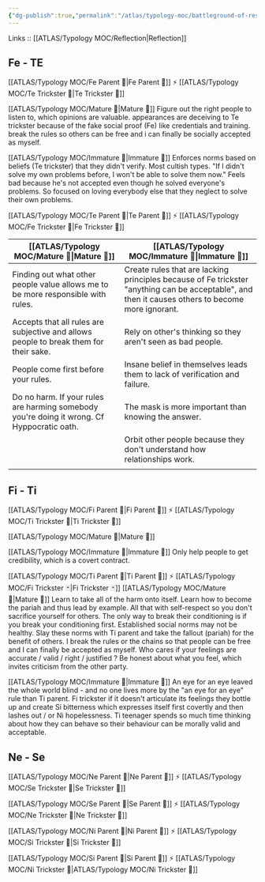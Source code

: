 ```yaml
---
{"dg-publish":true,"permalink":"/atlas/typology-moc/battleground-of-responsibility/","created":"","updated":""}
---
```


Links :: [[ATLAS/Typology MOC/Reflection\|Reflection]] 

## Fe - TE
[[ATLAS/Typology MOC/Fe Parent 🤨\|Fe Parent 🤨]] ⚡ [[ATLAS/Typology MOC/Te Trickster 🤡\|Te Trickster 🤡]]

[[ATLAS/Typology MOC/Mature 🐢\|Mature 🐢]]
Figure out the right people to listen to, which opinions are valuable. appearances are deceiving to Te trickster because of the fake social proof (Fe) like credentials and training. break the rules so others can be free and i can finally be socially accepted as myself.

[[ATLAS/Typology MOC/Immature 🐎\|Immature 🐎]]
Enforces norms based on beliefs (Te trickster) that they didn't verify. Most cultish types.
"If I didn't solve my own problems before, I won't be able to solve them now." Feels bad because he's not accepted even though he solved everyone's problems. So focused on loving everybody else that they neglect to solve their own problems.

[[ATLAS/Typology MOC/Te Parent 🤨\|Te Parent 🤨]] ⚡ [[ATLAS/Typology MOC/Fe Trickster 🤡\|Fe Trickster 🤡]]

| [[ATLAS/Typology MOC/Mature 🐢\|Mature 🐢]] | [[ATLAS/Typology MOC/Immature 🐎\|Immature 🐎]]                                                                                                                                   |
| ------------- | ------------------------------------------------------------------------------------------------------------------------------------------------- |
| Finding out what other people value allows me to be more responsible with rules.             | Create rules that are lacking principles because of Fe trickster "anything can be acceptable", and then it causes others to become more ignorant. |
| Accepts that all rules are subjective and allows people to break them for their sake.              | Rely on other's thinking so they aren't seen as bad people.                                                                                       |
| People come first before your rules.              | Insane belief in themselves leads them to lack of verification and failure.                                                                       |
| Do no harm. If your rules are harming somebody you're doing it wrong. Cf Hyppocratic oath.              | The mask is more important than knowing the answer.                                                                                               |
|               | Orbit other people because they don't understand how relationships work.                                                                          |
|               |                                                                                                                                                   |

## Fi - Ti
[[ATLAS/Typology MOC/Fi Parent 🤨\|Fi Parent 🤨]] ⚡ [[ATLAS/Typology MOC/Ti Trickster 🤡\|Ti Trickster 🤡]]

[[ATLAS/Typology MOC/Mature 🐢\|Mature 🐢]]


[[ATLAS/Typology MOC/Immature 🐎\|Immature 🐎]]
Only help people to get credibility, which is a covert contract.

[[ATLAS/Typology MOC/Ti Parent 🤨\|Ti Parent 🤨]] ⚡ [[ATLAS/Typology MOC/Fi Trickster 🃏\|Fi Trickster 🃏]]
[[ATLAS/Typology MOC/Mature 🐢\|Mature 🐢]]
Learn to take all of the harm onto itself. Learn how to become the pariah and thus lead by example. All that with self-respect so you don't sacrifice yourself for others. The only way to break their conditioning is if you break your conditioning first. Established social norms may not be healthy. Slay these norms with Ti parent and take the fallout (pariah) for the benefit of others. I break the rules or the chains so that people can be free and I can finally be accepted as myself. Who cares if your feelings are accurate / valid / right / justified ? Be honest about what you feel, which invites criticism from the other party.

[[ATLAS/Typology MOC/Immature 🐎\|Immature 🐎]]
An eye for an eye leaved the whole world blind - and no one lives more by the "an eye for an eye" rule than Ti parent.
Fi trickster if it doesn't articulate its feelings they bottle up and create Si bitterness which expresses itself first covertly and then lashes out / or Ni hopelessness. Ti teenager spends so much time thinking about how they can behave so their behaviour can be morally valid and acceptable.

## Ne - Se 
[[ATLAS/Typology MOC/Ne Parent 🤨\|Ne Parent 🤨]] ⚡ [[ATLAS/Typology MOC/Se Trickster 🤡\|Se Trickster 🤡]]

[[ATLAS/Typology MOC/Se Parent 🤨\|Se Parent 🤨]] ⚡ [[ATLAS/Typology MOC/Ne Trickster 🤡\|Ne Trickster 🤡]]

[[ATLAS/Typology MOC/Ni Parent 🤨\|Ni Parent 🤨]] ⚡ [[ATLAS/Typology MOC/Si Trickster 🤡\|Si Trickster 🤡]]

[[ATLAS/Typology MOC/Si Parent 🤨\|Si Parent 🤨]] ⚡ [[ATLAS/Typology MOC/Ni Trickster 🤡\|ATLAS/Typology MOC/Ni Trickster 🤡]]







